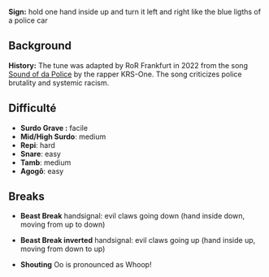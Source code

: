 **Sign:** hold one hand inside up and turn it left and right like the blue
ligths of a police car

## Background

**History:** The tune was adapted by RoR Frankfurt in 2022 from the song [Sound
of da Police](https://en.wikipedia.org/wiki/Sound_of_da_Police) by the rapper
KRS-One. The song criticizes police brutality and systemic racism.

## Difficulté

* **Surdo Grave :** facile
* **Mid/High Surdo**: medium
* **Repi**: hard
* **Snare**: easy
* **Tamb**: medium
* **Agogô**: easy

## Breaks

* **Beast Break** handsignal: evil claws going down (hand inside down, moving
  from up to down)
* **Beast Break inverted** handsignal: evil claws going up (hand inside up,
  moving from down to up)

* **Shouting** Oo is pronounced as Whoop!
